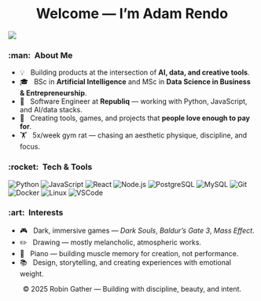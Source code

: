 <h1 align="center">Welcome — I’m Adam Rendo</h1>

![](https://komarev.com/ghpvc/?username=AdamRendo&color=006bed)

<h3> :man: &nbsp;About Me</h3>

- 💡 &nbsp; Building products at the intersection of **AI, data, and creative tools**.  
- 🎓 &nbsp; BSc in **Artificial Intelligence** and MSc in **Data Science in Business & Entrepreneurship**.  
- 💼 &nbsp; Software Engineer at **Republiq** — working with Python, JavaScript, and AI/data stacks.  
- 🎯 &nbsp; Creating tools, games, and projects that **people love enough to pay for**.  
- 🏋️ &nbsp; 5x/week gym rat — chasing an aesthetic physique, discipline, and focus.

<h3> :rocket: &nbsp;Tech & Tools</h3>

![Python](https://img.shields.io/badge/Python-14354C?style=for-the-badge&logo=python&logoColor=white)
![JavaScript](https://img.shields.io/badge/JavaScript-F7DF1E?style=for-the-badge&logo=javascript&logoColor=black)
![React](https://img.shields.io/badge/React-20232A?style=for-the-badge&logo=react&logoColor=61DAFB)
![Node.js](https://img.shields.io/badge/Node.js-43853D?style=for-the-badge&logo=node-dot-js&logoColor=white)
![PostgreSQL](https://img.shields.io/badge/PostgreSQL-316192?style=for-the-badge&logo=postgresql&logoColor=white)
![MySQL](https://img.shields.io/badge/MySQL-005C84?style=for-the-badge&logo=mysql&logoColor=white)
![Git](https://img.shields.io/badge/GIT-E44C30?style=for-the-badge&logo=git&logoColor=white)
![Docker](https://img.shields.io/badge/Docker-2496ED?style=for-the-badge&logo=docker&logoColor=white)
![Linux](https://img.shields.io/badge/Linux-FCC624?style=for-the-badge&logo=linux&logoColor=black)
![VSCode](https://img.shields.io/badge/VS%20Code-0078d7.svg?style=for-the-badge&logo=visual-studio-code&logoColor=white)

<h3> :art: &nbsp;Interests</h3>

- 🎮 &nbsp; Dark, immersive games — *Dark Souls*, *Baldur’s Gate 3*, *Mass Effect*.  
- ✏️ &nbsp; Drawing — mostly melancholic, atmospheric works.  
- 🎹 &nbsp; Piano — building muscle memory for creation, not performance.  
- 📚 &nbsp; Design, storytelling, and creating experiences with emotional weight.

<p align="center">© 2025 Robin Gather — Building with discipline, beauty, and intent.</p>

